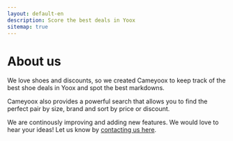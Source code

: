 ```yaml
---
layout: default-en
description: Score the best deals in Yoox
sitemap: true
---
```


<div class="text">
	<h1 class="center">About us</h1>
	<p>
		We love shoes and discounts, so we created Cameyoox to keep track of the best shoe deals in Yoox and spot the best markdowns.
	</p>
	<p>
		Cameyoox also provides a powerful search that allows you to find the perfect pair by size, brand and sort by price or discount.
	</p>
	<p>
		We are continously improving and adding new features. We would love to hear your ideas! Let us know by <a href="#">contacting us here</a>. 
	</p>
</div>